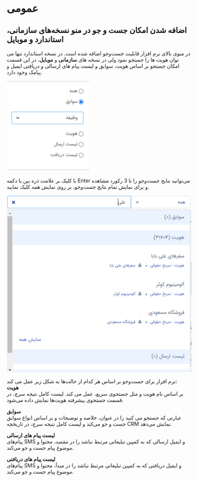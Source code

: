 # عمومی

## اضافه شدن امکان جست و جو در منو نسخه‌های سازمانی، استاندارد و موبایل

در منوی بالای نرم افزار قابلیت جست‌وجو اضافه شده است. در نسخه استاندارد تنها می توان هویت ها را جستجو نمود ولی در نسخه های **سازمانی** و **موبایل**، در این قسمت امکان جستجو بر اساس هویت، سوابق و لیست پیام های ارسالی و دریافتی ایمیل و پیامک وجود دارد. 

![امکان جست و جو در منو](../2.6.1/Image/SearchInMenu1.png)

با کلیک بر علامت ذره بین یا دکمه Enter می‌توانید نتایج جست‌وجو را تا 3 رکورد مشاهده و برای نمایش تمام نتایج جست‌وجو، بر روی نمایش همه کلیک نمایید.

![امکان جست و جو در منو](../2.6.1/Image/SearchInMenu2.png)

نرم افزار برای جست‌وجو بر اساس هر کدام از حالت‌ها به شکل زیر عمل می کند:<br>
**هویت**<br> 
بر اساس نام هویت و مثل جستجوی سریع، عمل می کند. لیست کامل نتیجه سرچ، در قسمت جستجوی پیشرفته هویت‌ها نمایش داده می‌شود.<br>

**سوابق**<br>
عبارتی که جستجو می کنید را در عنوان، خلاصه و توضیحات و بر اساس انواع سوابق جست و جو می‌کند و لیست کامل نتیجه سرچ، در تاریخچه CRM نمایش می‌دهد.

**لیست پیام های ارسالی**<br>
پیام‌های SMS و ایمیل ارسالی که به کمپین تبلیغاتی مرتبط نباشد را در مقصد، محتوا و موضوع پیام جست و جو می‌کند.

**لیست پیام های دریافتی**<br>
پیام‌های SMS و ایمیل دریافتی که به کمپین تبلیغاتی مرتبط نباشد را در مبدأ، محتوا و موضوع پیام جست و جو می‌کند.

